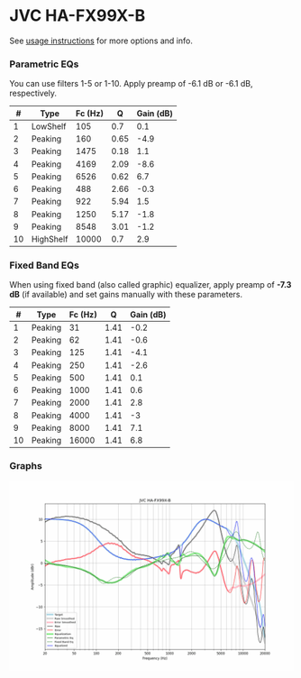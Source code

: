 # JVC HA-FX99X-B
See [usage instructions](https://github.com/jaakkopasanen/AutoEq#usage) for more options and info.

### Parametric EQs
You can use filters 1-5 or 1-10. Apply preamp of -6.1 dB or -6.1 dB, respectively.

|   # | Type      |   Fc (Hz) |    Q |   Gain (dB) |
|-----|-----------|-----------|------|-------------|
|   1 | LowShelf  |       105 | 0.7  |         0.1 |
|   2 | Peaking   |       160 | 0.65 |        -4.9 |
|   3 | Peaking   |      1475 | 0.18 |         1.1 |
|   4 | Peaking   |      4169 | 2.09 |        -8.6 |
|   5 | Peaking   |      6526 | 0.62 |         6.7 |
|   6 | Peaking   |       488 | 2.66 |        -0.3 |
|   7 | Peaking   |       922 | 5.94 |         1.5 |
|   8 | Peaking   |      1250 | 5.17 |        -1.8 |
|   9 | Peaking   |      8548 | 3.01 |        -1.2 |
|  10 | HighShelf |     10000 | 0.7  |         2.9 |

### Fixed Band EQs
When using fixed band (also called graphic) equalizer, apply preamp of **-7.3 dB** (if available) and set gains manually with these parameters.

|   # | Type    |   Fc (Hz) |    Q |   Gain (dB) |
|-----|---------|-----------|------|-------------|
|   1 | Peaking |        31 | 1.41 |        -0.2 |
|   2 | Peaking |        62 | 1.41 |        -0.6 |
|   3 | Peaking |       125 | 1.41 |        -4.1 |
|   4 | Peaking |       250 | 1.41 |        -2.6 |
|   5 | Peaking |       500 | 1.41 |         0.1 |
|   6 | Peaking |      1000 | 1.41 |         0.6 |
|   7 | Peaking |      2000 | 1.41 |         2.8 |
|   8 | Peaking |      4000 | 1.41 |        -3   |
|   9 | Peaking |      8000 | 1.41 |         7.1 |
|  10 | Peaking |     16000 | 1.41 |         6.8 |

### Graphs
![](./JVC%20HA-FX99X-B.png)
